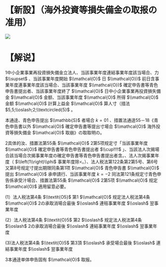 # 【新設】（海外投資等損失備金の取报の准用）

![](https://www.nta.go.jp/tmp/6ae4e5cf-b22a-4e4a-bcee-34030b191f0c/images/93d85ad7742185919f2d1107bd6367cb54a606c52396cde6b7b14a515e233ec7.jpg)

# 【解说】

1中小企業事業再投資損失備金立法人、当該事業年度連結事業年度該当場合、力 $\\supset$ 、当該事業年度開始 $\\mathcal{O}$ 日 $\\mathcal{O})$ 前日含事業年度連事業年度該当場合、当該事業年度 $\\mathcal{O})$ 確定申告書等青色申告書提出者、当該事業年度終了 $\\mathcal{O}$ 日中小企業事業再投資損失備金 $\\mathcal{O}$ 金额、当該事業年度 $\\mathcal{O}$ 所得 $\\mathcal{O}$ 金额 $\\mathcal{O}$ 計算上益金 $\\mathcal{O}$ 算人寸（措法 $5,5;\\oslash;2;\\textcircled{5}$ 。

本通逹、青色申告提出 $\\mathbb{S}$ 者場合 $k=01$ 、措置法通逹55－18《青色申告書以外 $\\mathcal{O}$ 確定申告書等提出寸場合 $\\mathcal{O}$ 海外投資等損失備金 $\\mathcal{O}$ 取崩》の取取明の。

2具体的汝、措置法第55条 $\\mathcal{O}$ 2第5项规定寸「当該事業年度 $\\mathcal{O}$ 確定申告書等青色申告書提出者 $\\cup!!!!$ 」、当該法人次揭場合該当場合次揭事業年度の確定申告書等青色申告書提出者含。、法人次揭事業年度（ $\\left(1\\right)\\phi$ 事業年度除<。）、法人税法第122条第2第5号、第6号又第8号规定寸提出期限同条第1项 $\\mathcal{O}$ 青色申告書 $\\mathcal{O}$ 提出 $\\mathcal{O}$ 承申請行、当該事業年度 $k=-2$ 同法第121条规定寸青色申告係承受汁場合、措置法第55条 $\\mathcal{O}$ 2第5项 $\\mathcal{O}$ 规定 $\\mathcal{O}$ 適用留意必要。

(1）法人税法第4条 $\\textit{O5}$ 第1 $\\mathcal{O}$ 规定法人税法第4条 $\\mathcal{O}$ 2の承取消場合最後 $\\oslash$ 連秸事業年度 $\\oslash$ 翌事業年度

(2）法人税法第4条 $\\textit{O}5$ 第2 $\\oslash$ 规定法人税法第4条 $\\oslash$ 2の承取消場合最後 $\\oslash$ 連結事業年度 $\\oslash$ 翌事業年度

(3)法人税法第4条 $\\textit{O}5$ 第3頂 $\\oslash$ 承受場合最後 $\\oslash$ 連結事業年度 $\\oslash$ 翌事業年度

3本通逹单体申告固有 $\\mathcal{O}$ 取报。